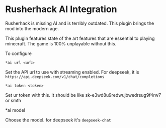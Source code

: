 # Rusherhack AI Integration

Rusherhack is missing AI and is terribly outdated. This plugin brings the mod into the modern age.

This plugin features state of the art features that are essential to playing minecraft. The game is 100% unplayable without this. 

To configure

`*ai url <url>`

Set the API url to use with streaming enabled. For deepseek, it is `https://api.deepseek.com/v1/chat/completions`

`*ai token <token>`

Set ur token with this. It should be like sk-e3wd8u9redwujbwedrsug9f4rw7 or smth

*ai model <model name>

Choose the model. for deepseek it's `deepseek-chat`


